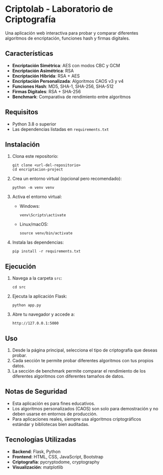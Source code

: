 # Criptolab - Laboratorio de Criptografía

Una aplicación web interactiva para probar y comparar diferentes algoritmos de encriptación, funciones hash y firmas digitales.

## Características

- **Encriptación Simétrica**: AES con modos CBC y GCM
- **Encriptación Asimétrica**: RSA
- **Encriptación Híbrida**: RSA + AES
- **Encriptación Personalizada**: Algoritmos CAOS v3 y v4
- **Funciones Hash**: MD5, SHA-1, SHA-256, SHA-512
- **Firmas Digitales**: RSA + SHA-256
- **Benchmark**: Comparativa de rendimiento entre algoritmos

## Requisitos

- Python 3.8 o superior
- Las dependencias listadas en `requirements.txt`

## Instalación

1. Clona este repositorio:
   ```
   git clone <url-del-repositorio>
   cd encriptacion-project
   ```

2. Crea un entorno virtual (opcional pero recomendado):
   ```
   python -m venv venv
   ```

3. Activa el entorno virtual:
   - Windows:
     ```
     venv\Scripts\activate
     ```
   - Linux/macOS:
     ```
     source venv/bin/activate
     ```

4. Instala las dependencias:
   ```
   pip install -r requirements.txt
   ```

## Ejecución

1. Navega a la carpeta `src`:
   ```
   cd src
   ```

2. Ejecuta la aplicación Flask:
   ```
   python app.py
   ```

3. Abre tu navegador y accede a:
   ```
   http://127.0.0.1:5000
   ```

## Uso

1. Desde la página principal, selecciona el tipo de criptografía que deseas probar.
2. Cada sección te permite probar diferentes algoritmos con tus propios datos.
3. La sección de benchmark permite comparar el rendimiento de los diferentes algoritmos con diferentes tamaños de datos.

## Notas de Seguridad

- Esta aplicación es para fines educativos.
- Los algoritmos personalizados (CAOS) son solo para demostración y no deben usarse en entornos de producción.
- Para aplicaciones reales, siempre usa algoritmos criptográficos estándar y bibliotecas bien auditadas.

## Tecnologías Utilizadas

- **Backend**: Flask, Python
- **Frontend**: HTML, CSS, JavaScript, Bootstrap
- **Criptografía**: pycryptodome, cryptography
- **Visualización**: matplotlib 